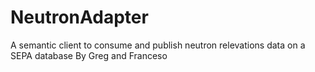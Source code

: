 # NeutronAdapter
A semantic client to consume and publish neutron relevations data on a SEPA database
By Greg and Franceso